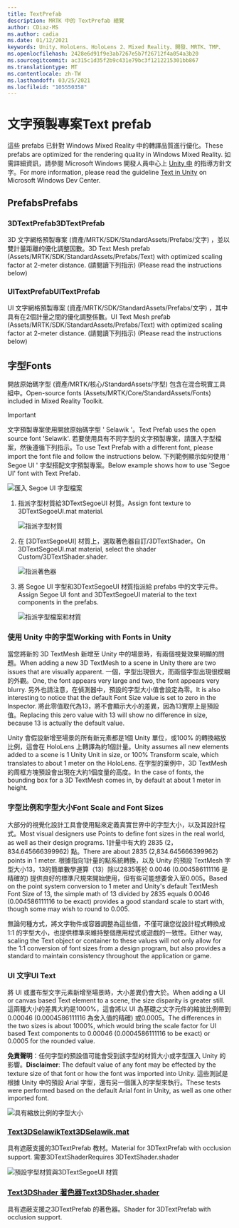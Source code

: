 ```yaml
---
title: TextPrefab
description: MRTK 中的 TextPrefab 總覽
author: CDiaz-MS
ms.author: cadia
ms.date: 01/12/2021
keywords: Unity、HoloLens、HoloLens 2、Mixed Reality、開發、MRTK、TMP、
ms.openlocfilehash: 2428e6d91f9e3ab7267e5b7f26712f4a054a3b20
ms.sourcegitcommit: ac315c1d35f2b9c431e79bc3f1212215301bb867
ms.translationtype: MT
ms.contentlocale: zh-TW
ms.lasthandoff: 03/25/2021
ms.locfileid: "105550358"
---
```

# <a name="text-prefab"></a><span data-ttu-id="6489b-104">文字預製專案</span><span class="sxs-lookup"><span data-stu-id="6489b-104">Text prefab</span></span>

<span data-ttu-id="6489b-105">這些 prefabs 已針對 Windows Mixed Reality 中的轉譯品質進行優化。</span><span class="sxs-lookup"><span data-stu-id="6489b-105">These prefabs are optimized for the rendering quality in Windows Mixed Reality.</span></span> <span data-ttu-id="6489b-106">如需詳細資訊，請參閱 Microsoft Windows 開發人員中心上 [Unity 中](/windows/mixed-reality/text-in-unity) 的指導方針文字。</span><span class="sxs-lookup"><span data-stu-id="6489b-106">For more information, please read the guideline [Text in Unity](/windows/mixed-reality/text-in-unity) on Microsoft Windows Dev Center.</span></span>

## <a name="prefabs"></a><span data-ttu-id="6489b-107">Prefabs</span><span class="sxs-lookup"><span data-stu-id="6489b-107">Prefabs</span></span>

### <a name="3dtextprefab"></a><span data-ttu-id="6489b-108">3DTextPrefab</span><span class="sxs-lookup"><span data-stu-id="6489b-108">3DTextPrefab</span></span>

<span data-ttu-id="6489b-109">3D 文字網格預製專案 (資產/MRTK/SDK/StandardAssets/Prefabs/文字) ，並以雙計量距離的優化調整因數。</span><span class="sxs-lookup"><span data-stu-id="6489b-109">3D Text Mesh prefab (Assets/MRTK/SDK/StandardAssets/Prefabs/Text) with optimized scaling factor at 2-meter distance.</span></span> <span data-ttu-id="6489b-110"> (請閱讀下列指示) </span><span class="sxs-lookup"><span data-stu-id="6489b-110">(Please read the instructions below)</span></span>

### <a name="uitextprefab"></a><span data-ttu-id="6489b-111">UITextPrefab</span><span class="sxs-lookup"><span data-stu-id="6489b-111">UITextPrefab</span></span>

<span data-ttu-id="6489b-112">UI 文字網格預製專案 (資產/MRTK/SDK/StandardAssets/Prefabs/文字) ，其中具有在2個計量之間的優化調整係數。</span><span class="sxs-lookup"><span data-stu-id="6489b-112">UI Text Mesh prefab (Assets/MRTK/SDK/StandardAssets/Prefabs/Text) with optimized scaling factor at 2-meter distance.</span></span> <span data-ttu-id="6489b-113"> (請閱讀下列指示) </span><span class="sxs-lookup"><span data-stu-id="6489b-113">(Please read the instructions below)</span></span>

## <a name="fonts"></a><span data-ttu-id="6489b-114">字型</span><span class="sxs-lookup"><span data-stu-id="6489b-114">Fonts</span></span>

<span data-ttu-id="6489b-115">開放原始碼字型 (資產/MRTK/核心/StandardAssets/字型) 包含在混合現實工具組中。</span><span class="sxs-lookup"><span data-stu-id="6489b-115">Open-source fonts (Assets/MRTK/Core/StandardAssets/Fonts) included in Mixed Reality Toolkit.</span></span>

> [!IMPORTANT]
> <span data-ttu-id="6489b-116">文字預製專案使用開放原始碼字型 ' Selawik '。</span><span class="sxs-lookup"><span data-stu-id="6489b-116">Text Prefab uses the open source font 'Selawik'.</span></span> <span data-ttu-id="6489b-117">若要使用具有不同字型的文字預製專案，請匯入字型檔案，然後遵循下列指示。</span><span class="sxs-lookup"><span data-stu-id="6489b-117">To use Text Prefab with a different font, please import the font file and follow the instructions below.</span></span> <span data-ttu-id="6489b-118">下列範例顯示如何使用 ' Segoe UI ' 字型搭配文字預製專案。</span><span class="sxs-lookup"><span data-stu-id="6489b-118">Below example shows how to use 'Segoe UI' font with Text Prefab.</span></span>

![匯入 Segoe UI 字型檔案](../images/text-prefab/TextPrefabInstructions01.png)

1. <span data-ttu-id="6489b-120">指派字型材質給3DTextSegoeUI 材質。</span><span class="sxs-lookup"><span data-stu-id="6489b-120">Assign font texture to 3DTextSegoeUI.mat material.</span></span>

    ![指派字型材質](../images/text-prefab/TextPrefabInstructions02.png)

1. <span data-ttu-id="6489b-122">在 [3DTextSegoeUI] 材質上，選取著色器自訂/3DTextShader。</span><span class="sxs-lookup"><span data-stu-id="6489b-122">On 3DTextSegoeUI.mat material, select the shader Custom/3DTextShader.shader.</span></span>

    ![指派著色器](../images/text-prefab/TextPrefabInstructions03.png)

1. <span data-ttu-id="6489b-124">將 Segoe UI 字型和3DTextSegoeUI 材質指派給 prefabs 中的文字元件。</span><span class="sxs-lookup"><span data-stu-id="6489b-124">Assign Segoe UI font and 3DTextSegoeUI material to the text components in the prefabs.</span></span>

    ![指派字型檔案和材質](../images/text-prefab/TextPrefabInstructions04.png)

### <a name="working-with-fonts-in-unity"></a><span data-ttu-id="6489b-126">使用 Unity 中的字型</span><span class="sxs-lookup"><span data-stu-id="6489b-126">Working with Fonts in Unity</span></span>

<span data-ttu-id="6489b-127">當您將新的 3D TextMesh 新增至 Unity 中的場景時，有兩個視覺效果明顯的問題。</span><span class="sxs-lookup"><span data-stu-id="6489b-127">When adding a new 3D TextMesh to a scene in Unity there are two issues that are visually apparent.</span></span> <span data-ttu-id="6489b-128">一個，字型出現很大，而兩個字型出現很模糊的外觀。</span><span class="sxs-lookup"><span data-stu-id="6489b-128">One, the font appears very large and two, the font appears very blurry.</span></span> <span data-ttu-id="6489b-129">另外也請注意，在偵測器中，預設的字型大小值會設定為零。</span><span class="sxs-lookup"><span data-stu-id="6489b-129">It is also interesting to notice that the default Font Size value is set to zero in the Inspector.</span></span> <span data-ttu-id="6489b-130">將此零值取代為13，將不會顯示大小的差異，因為13實際上是預設值。</span><span class="sxs-lookup"><span data-stu-id="6489b-130">Replacing this zero value with 13 will show no difference in size, because 13 is actually the default value.</span></span>

<span data-ttu-id="6489b-131">Unity 會假設新增至場景的所有新元素都是1個 Unity 單位，或100% 的轉換縮放比例，這會在 HoloLens 上轉譯為約1個計量。</span><span class="sxs-lookup"><span data-stu-id="6489b-131">Unity assumes all new elements added to a scene is 1 Unity Unit in size, or 100%  Transform scale, which translates to about 1 meter on the HoloLens.</span></span> <span data-ttu-id="6489b-132">在字型的案例中，3D TextMesh 的周框方塊預設會出現在大約1個度量的高度。</span><span class="sxs-lookup"><span data-stu-id="6489b-132">In the case of fonts, the bounding box for a 3D TextMesh comes in, by default at about 1 meter in height.</span></span>

### <a name="font-scale-and-font-sizes"></a><span data-ttu-id="6489b-133">字型比例和字型大小</span><span class="sxs-lookup"><span data-stu-id="6489b-133">Font Scale and Font Sizes</span></span>

<span data-ttu-id="6489b-134">大部分的視覺化設計工具會使用點來定義真實世界中的字型大小，以及其設計程式。</span><span class="sxs-lookup"><span data-stu-id="6489b-134">Most visual designers use Points to define font sizes in the real world, as well as their design programs.</span></span> <span data-ttu-id="6489b-135">1計量中有大約 2835 (2，834.645666399962) 點。</span><span class="sxs-lookup"><span data-stu-id="6489b-135">There are about 2835 (2,834.645666399962) points in 1 meter.</span></span> <span data-ttu-id="6489b-136">根據指向1計量的點系統轉換，以及 Unity 的預設 TextMesh 字型大小13，13的簡單數學運算（13）除以2835等於 0.0046 (0.004586111116 是精確的) 提供良好的標準尺規來開始使用，但有些可能想要舍入至0.005。</span><span class="sxs-lookup"><span data-stu-id="6489b-136">Based on the point system conversion to 1 meter and Unity's default TextMesh Font Size of 13, the simple math of 13 divided by 2835 equals 0.0046 (0.004586111116 to be exact) provides a good standard scale to start with, though some may wish to round to 0.005.</span></span>

<span data-ttu-id="6489b-137">無論何種方式，將文字物件或容器調整為這些值，不僅可讓您從設計程式轉換成1:1 的字型大小，也提供標準來維持整個應用程式或遊戲的一致性。</span><span class="sxs-lookup"><span data-stu-id="6489b-137">Either way, scaling the Text object or container to these values will not only allow for the 1:1 conversion of font sizes from a design program, but also provides a standard to maintain consistency throughout the application or game.</span></span>

### <a name="ui-text"></a><span data-ttu-id="6489b-138">UI 文字</span><span class="sxs-lookup"><span data-stu-id="6489b-138">UI Text</span></span>

<span data-ttu-id="6489b-139">將 UI 或畫布型文字元素新增至場景時，大小差異仍會大於。</span><span class="sxs-lookup"><span data-stu-id="6489b-139">When adding a UI or canvas based Text element to a scene, the size disparity is greater still.</span></span> <span data-ttu-id="6489b-140">這兩種大小的差異大約是1000%，這會將以 UI 為基礎之文字元件的縮放比例帶到 0.00046 (0.0004586111116 為舍入值的精確) 或0.0005。</span><span class="sxs-lookup"><span data-stu-id="6489b-140">The differences in the two sizes is about 1000%, which would bring the scale factor for UI based Text components to 0.00046 (0.0004586111116 to be exact) or 0.0005 for the rounded value.</span></span>

<span data-ttu-id="6489b-141">**免責聲明**：任何字型的預設值可能會受到該字型的材質大小或字型匯入 Unity 的影響。</span><span class="sxs-lookup"><span data-stu-id="6489b-141">**Disclaimer**: The default value of any font may be effected by the texture size of that font or how the font was imported into Unity.</span></span> <span data-ttu-id="6489b-142">這些測試是根據 Unity 中的預設 Arial 字型，還有另一個匯入的字型來執行。</span><span class="sxs-lookup"><span data-stu-id="6489b-142">These tests were performed based on the default Arial font in Unity, as well as one other imported font.</span></span>

![具有縮放比例的字型大小](../images/text-prefab/TextPrefabInstructions07.png)

### <a name="text3dselawikmat"></a>[<span data-ttu-id="6489b-144">Text3DSelawik</span><span class="sxs-lookup"><span data-stu-id="6489b-144">Text3DSelawik.mat</span></span>](https://github.com/microsoft/MixedRealityToolkit-Unity/blob/mrtk_development/Assets/MRTK/StandardAssets/Materials/)

<span data-ttu-id="6489b-145">具有遮蔽支援的3DTextPrefab 教材。</span><span class="sxs-lookup"><span data-stu-id="6489b-145">Material for 3DTextPrefab with occlusion support.</span></span> <span data-ttu-id="6489b-146">需要3DTextShader</span><span class="sxs-lookup"><span data-stu-id="6489b-146">Requires 3DTextShader.shader</span></span>

![預設字型材質與3DTextSegoeUI 材質](../images/text-prefab/TextPrefabInstructions06.png)

### <a name="text3dshadershader"></a>[<span data-ttu-id="6489b-148">Text3DShader 著色器</span><span class="sxs-lookup"><span data-stu-id="6489b-148">Text3DShader.shader</span></span>](https://github.com/microsoft/MixedRealityToolkit-Unity/tree/mrtk_development/Assets/MRTK/StandardAssets/Shaders)

<span data-ttu-id="6489b-149">具有遮蔽支援之3DTextPrefab 的著色器。</span><span class="sxs-lookup"><span data-stu-id="6489b-149">Shader for 3DTextPrefab with occlusion support.</span></span>